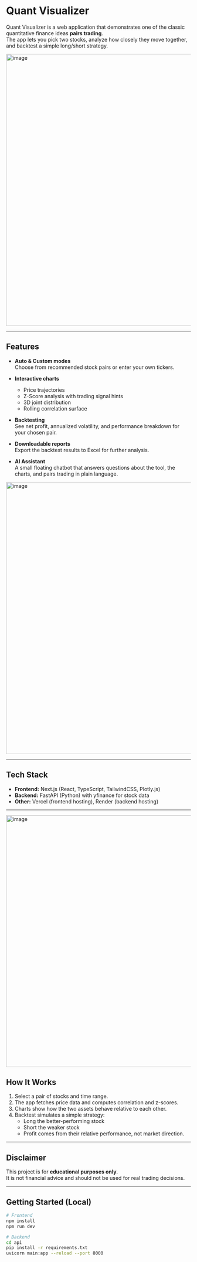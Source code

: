 # Quant Visualizer

Quant Visualizer is a web application that demonstrates one of the classic quantitative finance ideas **pairs trading**.  
The app lets you pick two stocks, analyze how closely they move together, and backtest a simple long/short strategy.



<img width="1395" height="742" alt="image" src="https://github.com/user-attachments/assets/928c45b1-f80e-4fe8-9046-1339a43e5e2a" />

---

## Features

- **Auto & Custom modes**  
  Choose from recommended stock pairs or enter your own tickers.

- **Interactive charts**  
  - Price trajectories  
  - Z-Score analysis with trading signal hints  
  - 3D joint distribution  
  - Rolling correlation surface  

- **Backtesting**  
  See net profit, annualized volatility, and performance breakdown for your chosen pair.

- **Downloadable reports**  
  Export the backtest results to Excel for further analysis.

- **AI Assistant**  
  A small floating chatbot that answers questions about the tool, the charts, and pairs trading in plain language.


<img width="1395" height="742" alt="image" src="https://github.com/user-attachments/assets/6f0cef56-d777-47aa-acad-c33eab5def07" />

---

## Tech Stack

- **Frontend:** Next.js (React, TypeScript, TailwindCSS, Plotly.js)  
- **Backend:** FastAPI (Python) with yfinance for stock data  
- **Other:** Vercel (frontend hosting), Render (backend hosting)

---

<img width="1283" height="687" alt="image" src="https://github.com/user-attachments/assets/5eaf3656-9132-4a44-882f-89e8784df480" />


## How It Works

1. Select a pair of stocks and time range.  
2. The app fetches price data and computes correlation and z-scores.  
3. Charts show how the two assets behave relative to each other.  
4. Backtest simulates a simple strategy:  
   - Long the better-performing stock  
   - Short the weaker stock  
   - Profit comes from their relative performance, not market direction.

---

## Disclaimer

This project is for **educational purposes only**.  
It is not financial advice and should not be used for real trading decisions.

---

## Getting Started (Local)

```bash
# Frontend
npm install
npm run dev

# Backend
cd api
pip install -r requirements.txt
uvicorn main:app --reload --port 8000
